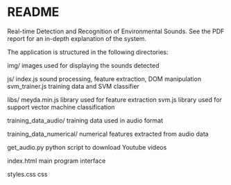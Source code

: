 README
======

Real-time Detection and Recognition of Environmental Sounds. 
See the PDF report for an in-depth explanation of the system.

The application is structured in the following directories:

img/						images used for displaying the sounds detected

js/
	index.js				sound processing, feature extraction, DOM manipulation
	svm_trainer.js			training data and SVM classifier

libs/
	meyda.min.js			library used for feature extraction
	svm.js					library used for support vector machine classification

training_data_audio/		training data used in audio format

training_data_numerical/	numerical features extracted from audio data

get_audio.py				python script to download Youtube videos

index.html					main program interface

styles.css 					css